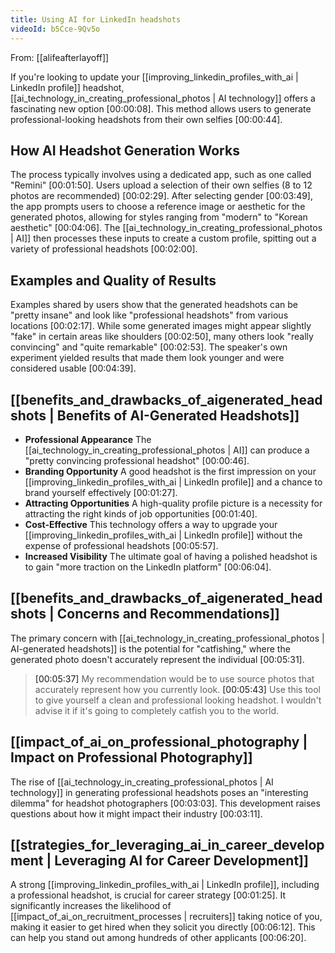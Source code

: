 ```yaml
---
title: Using AI for LinkedIn headshots
videoId: b5Cce-9Qv5o
---
```


From: [[alifeafterlayoff]] <br/> 

If you're looking to update your [[improving_linkedin_profiles_with_ai | LinkedIn profile]] headshot, [[ai_technology_in_creating_professional_photos | AI technology]] offers a fascinating new option [00:00:08]. This method allows users to generate professional-looking headshots from their own selfies [00:00:44].

## How AI Headshot Generation Works

The process typically involves using a dedicated app, such as one called "Remini" [00:01:50]. Users upload a selection of their own selfies (8 to 12 photos are recommended) [00:02:29]. After selecting gender [00:03:49], the app prompts users to choose a reference image or aesthetic for the generated photos, allowing for styles ranging from "modern" to "Korean aesthetic" [00:04:06]. The [[ai_technology_in_creating_professional_photos | AI]] then processes these inputs to create a custom profile, spitting out a variety of professional headshots [00:02:00].

## Examples and Quality of Results

Examples shared by users show that the generated headshots can be "pretty insane" and look like "professional headshots" from various locations [00:02:17]. While some generated images might appear slightly "fake" in certain areas like shoulders [00:02:50], many others look "really convincing" and "quite remarkable" [00:02:53]. The speaker's own experiment yielded results that made them look younger and were considered usable [00:04:39].

## [[benefits_and_drawbacks_of_aigenerated_headshots | Benefits of AI-Generated Headshots]]

*   **Professional Appearance** The [[ai_technology_in_creating_professional_photos | AI]] can produce a "pretty convincing professional headshot" [00:00:46].
*   **Branding Opportunity** A good headshot is the first impression on your [[improving_linkedin_profiles_with_ai | LinkedIn profile]] and a chance to brand yourself effectively [00:01:27].
*   **Attracting Opportunities** A high-quality profile picture is a necessity for attracting the right kinds of job opportunities [00:01:40].
*   **Cost-Effective** This technology offers a way to upgrade your [[improving_linkedin_profiles_with_ai | LinkedIn profile]] without the expense of professional headshots [00:05:57].
*   **Increased Visibility** The ultimate goal of having a polished headshot is to gain "more traction on the LinkedIn platform" [00:06:04].

## [[benefits_and_drawbacks_of_aigenerated_headshots | Concerns and Recommendations]]

The primary concern with [[ai_technology_in_creating_professional_photos | AI-generated headshots]] is the potential for "catfishing," where the generated photo doesn't accurately represent the individual [00:05:31].

> <a class="yt-timestamp" data-t="00:05:37">[00:05:37]</a> My recommendation would be to use source photos that accurately represent how you currently look.
> <a class="yt-timestamp" data-t="00:05:43">[00:05:43]</a> Use this tool to give yourself a clean and professional looking headshot. I wouldn't advise it if it's going to completely catfish you to the world.

## [[impact_of_ai_on_professional_photography | Impact on Professional Photography]]

The rise of [[ai_technology_in_creating_professional_photos | AI technology]] in generating professional headshots poses an "interesting dilemma" for headshot photographers [00:03:03]. This development raises questions about how it might impact their industry [00:03:11].

## [[strategies_for_leveraging_ai_in_career_development | Leveraging AI for Career Development]]

A strong [[improving_linkedin_profiles_with_ai | LinkedIn profile]], including a professional headshot, is crucial for career strategy [00:01:25]. It significantly increases the likelihood of [[impact_of_ai_on_recruitment_processes | recruiters]] taking notice of you, making it easier to get hired when they solicit you directly [00:06:12]. This can help you stand out among hundreds of other applicants [00:06:20].